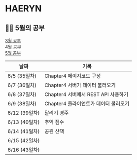 # HAERYN
<h2>✍🏻 5월의 공부</h2>

[3월 공부](https://github.com/techeer-TIL-group/HAERYN/blob/main/%EA%B8%B0%EB%A1%9D/3%EC%9B%94%20%EA%B8%B0%EB%A1%9D.md) <br/>
[4월 공부](https://github.com/techeer-TIL-group/HAERYN/blob/main/%EA%B8%B0%EB%A1%9D/4%EC%9B%94%20%EA%B8%B0%EB%A1%9D.md) <br/>
[5월 공부](https://github.com/techeer-TIL-group/HAERYN/blob/main/%EA%B8%B0%EB%A1%9D/5%EC%9B%94%20%EA%B8%B0%EB%A1%9D.md)

| 날짜         | 기록 |
|------------ | -- |
| 6/5 (35일차) | Chapter4 페이지코드 구성 |
| 6/7 (36일차) | Chapter4 서버가 데이터 불러오기 |
| 6/8 (37일차) | Chapter4 서버에서 REST API 사용하기 |
| 6/9 (38일차) | Chapter4 클라이언트가 데이터 불러오기 |
| 6/12 (39일차) | 달리기 경주 |
| 6/13 (40일차) | 추억 점수|
| 6/14 (41일차) | 공원 산책 |
| 6/15 (42일차) |  |
| 6/16 (43일차) |  |